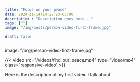 ```yaml
---
title: "Focus on your peace"
date: 2024-11-14T14:27:23-05:00
description : "Description goes here..."
tags: [""]
image: "/img/posts/person-video-first-frame.jpg"

draft: false
---
```


image: "/img/person-video-first-frame.jpg"

<!-- "![Focus on your peace](/posts/person-video-first-frame.jpg)" -->

{{< video src="/videos/find_our_peace.mp4" type="video/mp4" class="responsive-video" >}}

Here is the description of my first video. I talk about...
